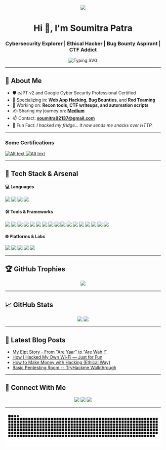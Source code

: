 <!-- Terminal-Style Hacker Header -->
<p align="center">
  <img src="https://readme-typing-svg.herokuapp.com?font=Fira+Code&duration=3500&pause=1000&color=36BCF7&center=true&vCenter=true&multiline=true&width=900&height=120&lines=┌──(soumitra㉿linux)-[~/cyber];└─$+echo+Welcome+to+Soumitra's+Lab;Cybersecurity+Explorer+%7C+Red+Team+Ops+%7C+Web+Hacking;Own+%24ystems+%7C+Drop+Logs+%7C+Disappear+%F0%9F%92%92" />
</p>

<h1 align="center">Hi 👋, I'm Soumitra Patra</h1>
<h3 align="center">Cybersecurity Explorer | Ethical Hacker | Bug Bounty Aspirant | CTF Addict</h3>

<!-- Typing Animation -->
<p align="center">
  <img src="https://readme-typing-svg.herokuapp.com?font=Fira+Code&weight=500&size=22&duration=3000&pause=1000&color=36BCF7&center=true&vCenter=true&multiline=true&width=750&height=100&lines=Hacker+in+the+Making...;Top+1%25+on+TryHackMe;Web+App+Pentester+%7C+eJPT+Certified;Building+Open-Source+Hacking+Tools" alt="Typing SVG" />
</p>

---

## 🧠 About Me
- 🛡️ eJPT v2 and Google Cyber Security Professional Certified
- 👾 Specializing in: **Web App Hacking**, **Bug Bounties**, and **Red Teaming**
- 🔭 Working on: **Recon tools, CTF writeups, and automation scripts**
- ✍️ Sharing my journey on: **[Medium](https://medium.com/@cypher.one)**
- 📫 Contact: **soumitra92137@gmail.com**
- 🤯 Fun Fact: *I hacked my fridge… it now sends me snacks over HTTP.*  
  
---

### Some Certifications

<a href='https://certs.ine.com/c078750e-7606-4bcd-b281-ffef8c28c2df#acc.XCInVNb7'>
<img  src="https://my.ine.com/img/els-badge.dec290ce.png" alt="Alt text" style="width:100px;">
</a>
<a href='#'>
<img  src="https://tse4.mm.bing.net/th/id/OIP.kb9wRkoLYG7xxWV0YbkduwHaHa?r=0&rs=1&pid=ImgDetMain&o=7&rm=3" alt="Alt text" style="width:100px;">
</a>


---

## 🧰 Tech Stack & Arsenal

#### 💻 Languages
<p>
  <img src="https://img.shields.io/badge/HTML5-%23e34f26?style=for-the-badge&logo=html5&logoColor=white"/>
  <img src="https://img.shields.io/badge/CSS3-%231572B6?style=for-the-badge&logo=css3&logoColor=white"/>
  <img src="https://img.shields.io/badge/Python-Basic-%2314354C?style=for-the-badge&logo=python&logoColor=white"/>
  <img src="https://img.shields.io/badge/C-Language-%2300599C?style=for-the-badge&logo=c&logoColor=white"/>
</p>

#### 🛠️ Tools & Frameworks
<p>
  <img src="https://img.shields.io/badge/Linux-%23000000?style=for-the-badge&logo=linux&logoColor=white"/>
  <img src="https://img.shields.io/badge/Kali%20Linux-557C94?style=for-the-badge&logo=kalilinux&logoColor=white"/>
  <img src="https://img.shields.io/badge/Parrot%20OS-1F2025?style=for-the-badge&logo=linux&logoColor=white"/>
  <img src="https://img.shields.io/badge/Burp%20Suite-%23FF5722?style=for-the-badge&logo=burpsuite&logoColor=white"/>
  <img src="https://img.shields.io/badge/Nmap-3982CE?style=for-the-badge"/>
  <img src="https://img.shields.io/badge/Metasploit-%233f0071?style=for-the-badge&logo=metasploit&logoColor=white"/>
  <img src="https://img.shields.io/badge/Wireshark-%23005F87?style=for-the-badge&logo=wireshark&logoColor=white"/>
  <img src="https://img.shields.io/badge/Gobuster-%23F05032?style=for-the-badge"/>
  <img src="https://img.shields.io/badge/FFUF-%23FFFFFF?style=for-the-badge&logo=fastly&logoColor=black"/>
  <img src="https://img.shields.io/badge/Enum4linux-%23darkred?style=for-the-badge"/>
  <img src="https://img.shields.io/badge/Netcat-333333?style=for-the-badge"/>
  <img src="https://img.shields.io/badge/Nikto-%23CC0000?style=for-the-badge"/>
  <img src="https://img.shields.io/badge/Hydra-%2320232A?style=for-the-badge"/>
  <img src="https://img.shields.io/badge/John%20The%20Ripper-%230A0A0A?style=for-the-badge"/>
  <img src="https://img.shields.io/badge/OpenVAS-%2300AC47?style=for-the-badge"/>
  <img src="https://img.shields.io/badge/theHarvester-%23006096?style=for-the-badge"/>
  <img src="https://img.shields.io/badge/ReconNG-%23FF1493?style=for-the-badge"/>
</p>

#### 🌐 Platforms & Labs
<p>
  <img src="https://img.shields.io/badge/TryHackMe-%2312100E?style=for-the-badge&logo=tryhackme&logoColor=white"/>
  <img src="https://img.shields.io/badge/HackTheBox-%23111111?style=for-the-badge&logo=hackthebox&logoColor=9FEF00"/>
  <img src="https://img.shields.io/badge/PortSwigger-Labs-orange?style=for-the-badge"/>
  <img src="https://img.shields.io/badge/INE%20Cybersecurity-00457C?style=for-the-badge"/>
  <img src="https://img.shields.io/badge/Obsidian%20Notes-%234B0082?style=for-the-badge&logo=obsidian&logoColor=white"/>
</p>

---

## 🏆 GitHub Trophies
<p align="center">
  <img src="https://github-profile-trophy.vercel.app/?username=SoumitraPatra&theme=onedark&row=1&column=6" />
</p>

---

## 📈 GitHub Stats
<p align="center">
  <img src="https://github-readme-stats.vercel.app/api?username=SoumitraPatra&show_icons=true&theme=tokyonight&hide_border=true&hide_title=true"/>
  <img src="https://github-readme-streak-stats.herokuapp.com?user=SoumitraPatra&theme=tokyonight&hide_border=true"/>
</p>

---

## 📰 Latest Blog Posts
<!-- BLOG-POST-LIST:START -->
- [My Ejpt Story - From "Are Yaar" to "Are Wah !" ](https://medium.com/@cypher.one/my-ejpt-story-from-arre-yaar-to-arey-wah-4eabecaa73a2)
- [How I Hacked My Own Wi-Fi — Just for Fun](https://medium.com/@cypher.one/i-hacked-my-own-wifi-heres-how-8c5e11272c31)
- [How to Make Money with Hacking (Ethical Way)](https://medium.com/@cypher.one/how-to-make-money-with-hacking-ethical-way-ca8b188b3963)
- [Basic Pentesting Room -- TryHackme Walkthrough](https://medium.com/@cypher.one/basic-pentesting-room-tryhackme-walkthrough-2c5403adc3a4)
<!-- BLOG-POST-LIST:END -->

---

## 🔗 Connect With Me
<p align="center">
  <a href="https://x.com/Cypher_1ne"><img src="https://img.shields.io/badge/X-000000.svg?style=for-the-badge&logo=x&logoColor=white" /></a>
  <a href="https://medium.com/@cypher.one"><img src="https://img.shields.io/badge/Medium-%2312100E.svg?style=for-the-badge&logo=medium&logoColor=white" /></a>
  <a href="https://github.com/Cypher1ne"><img src="https://img.shields.io/badge/GitHub-%2312100E.svg?style=for-the-badge&logo=github&logoColor=white" /></a>
</p>

---

<p align="center">
  <img src="https://raw.githubusercontent.com/Platane/snk/output/github-contribution-grid-snake-dark.svg" alt="snake animation" />
</p>
